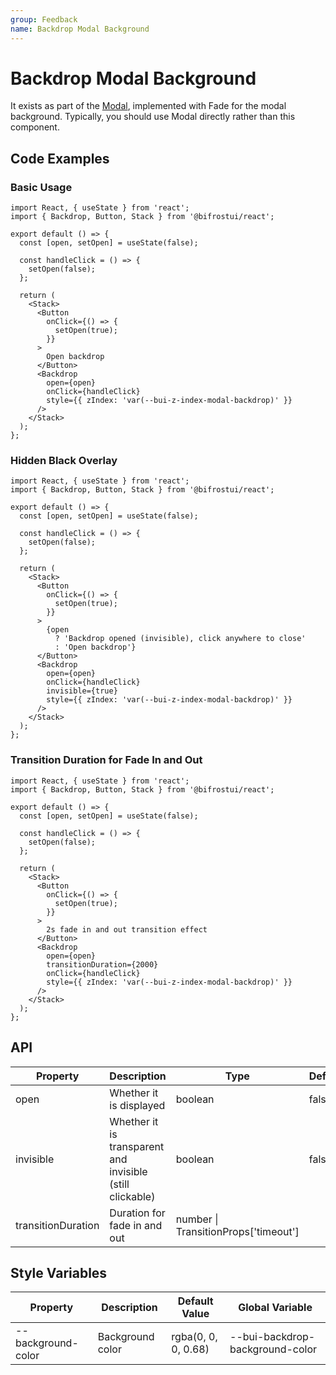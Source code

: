 ```yaml
---
group: Feedback
name: Backdrop Modal Background
---
```


# Backdrop Modal Background

It exists as part of the [Modal](/cores/modal), implemented with Fade for the modal background.
Typically, you should use Modal directly rather than this component.

## Code Examples

### Basic Usage

```tsx
import React, { useState } from 'react';
import { Backdrop, Button, Stack } from '@bifrostui/react';

export default () => {
  const [open, setOpen] = useState(false);

  const handleClick = () => {
    setOpen(false);
  };

  return (
    <Stack>
      <Button
        onClick={() => {
          setOpen(true);
        }}
      >
        Open backdrop
      </Button>
      <Backdrop
        open={open}
        onClick={handleClick}
        style={{ zIndex: 'var(--bui-z-index-modal-backdrop)' }}
      />
    </Stack>
  );
};
```

### Hidden Black Overlay

```tsx
import React, { useState } from 'react';
import { Backdrop, Button, Stack } from '@bifrostui/react';

export default () => {
  const [open, setOpen] = useState(false);

  const handleClick = () => {
    setOpen(false);
  };

  return (
    <Stack>
      <Button
        onClick={() => {
          setOpen(true);
        }}
      >
        {open
          ? 'Backdrop opened (invisible), click anywhere to close'
          : 'Open backdrop'}
      </Button>
      <Backdrop
        open={open}
        onClick={handleClick}
        invisible={true}
        style={{ zIndex: 'var(--bui-z-index-modal-backdrop)' }}
      />
    </Stack>
  );
};
```

### Transition Duration for Fade In and Out

```tsx
import React, { useState } from 'react';
import { Backdrop, Button, Stack } from '@bifrostui/react';

export default () => {
  const [open, setOpen] = useState(false);

  const handleClick = () => {
    setOpen(false);
  };

  return (
    <Stack>
      <Button
        onClick={() => {
          setOpen(true);
        }}
      >
        2s fade in and out transition effect
      </Button>
      <Backdrop
        open={open}
        transitionDuration={2000}
        onClick={handleClick}
        style={{ zIndex: 'var(--bui-z-index-modal-backdrop)' }}
      />
    </Stack>
  );
};
```

## API

| Property           | Description                                               | Type                                 | Default |
| ------------------ | --------------------------------------------------------- | ------------------------------------ | ------- |
| open               | Whether it is displayed                                   | boolean                              | false   |
| invisible          | Whether it is transparent and invisible (still clickable) | boolean                              | false   |
| transitionDuration | Duration for fade in and out                              | number \| TransitionProps['timeout'] |         |

## Style Variables

| Property           | Description      | Default Value       | Global Variable                 |
| ------------------ | ---------------- | ------------------- | ------------------------------- |
| --background-color | Background color | rgba(0, 0, 0, 0.68) | --bui-backdrop-background-color |
